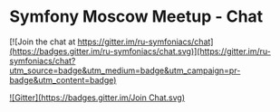 # Symfony Moscow Meetup - Chat

[![Join the chat at https://gitter.im/ru-symfoniacs/chat](https://badges.gitter.im/ru-symfoniacs/chat.svg)](https://gitter.im/ru-symfoniacs/chat?utm_source=badge&utm_medium=badge&utm_campaign=pr-badge&utm_content=badge)

[![Gitter](https://badges.gitter.im/Join Chat.svg)](https://gitter.im/ru-symfoniacs/chat)
